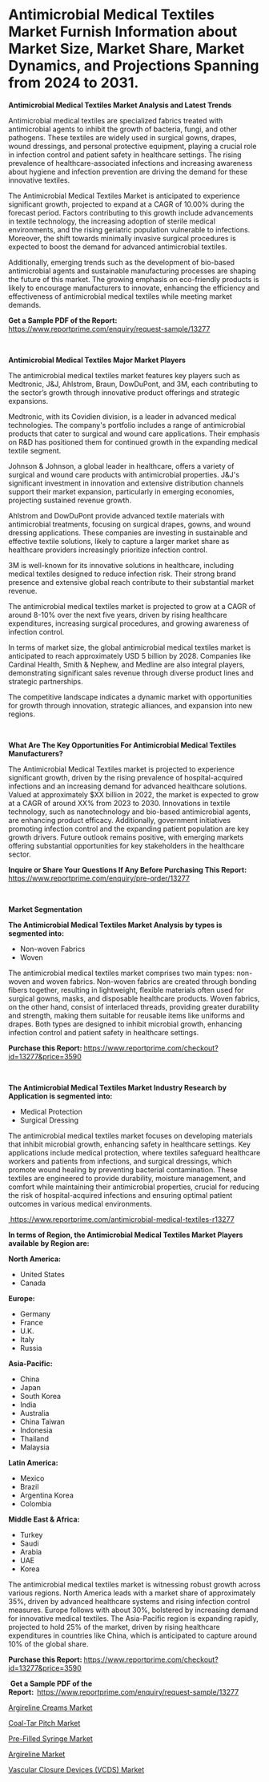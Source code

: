 <p><h1>Antimicrobial Medical Textiles Market Furnish Information about Market Size, Market Share, Market Dynamics, and Projections Spanning from 2024 to 2031.</h1></p><p><strong>Antimicrobial Medical Textiles Market Analysis and Latest Trends</strong></p>
<p><p>Antimicrobial medical textiles are specialized fabrics treated with antimicrobial agents to inhibit the growth of bacteria, fungi, and other pathogens. These textiles are widely used in surgical gowns, drapes, wound dressings, and personal protective equipment, playing a crucial role in infection control and patient safety in healthcare settings. The rising prevalence of healthcare-associated infections and increasing awareness about hygiene and infection prevention are driving the demand for these innovative textiles.</p><p>The Antimicrobial Medical Textiles Market is anticipated to experience significant growth, projected to expand at a CAGR of 10.00% during the forecast period. Factors contributing to this growth include advancements in textile technology, the increasing adoption of sterile medical environments, and the rising geriatric population vulnerable to infections. Moreover, the shift towards minimally invasive surgical procedures is expected to boost the demand for advanced antimicrobial textiles.</p><p>Additionally, emerging trends such as the development of bio-based antimicrobial agents and sustainable manufacturing processes are shaping the future of this market. The growing emphasis on eco-friendly products is likely to encourage manufacturers to innovate, enhancing the efficiency and effectiveness of antimicrobial medical textiles while meeting market demands.</p></p>
<p><strong>Get a Sample PDF of the Report:&nbsp;</strong> <a href="https://www.reportprime.com/enquiry/request-sample/13277">https://www.reportprime.com/enquiry/request-sample/13277</a></p>
<p>&nbsp;</p>
<p><strong>Antimicrobial Medical Textiles Major Market Players</strong></p>
<p><p>The antimicrobial medical textiles market features key players such as Medtronic, J&J, Ahlstrom, Braun, DowDuPont, and 3M, each contributing to the sector’s growth through innovative product offerings and strategic expansions. </p><p>Medtronic, with its Covidien division, is a leader in advanced medical technologies. The company's portfolio includes a range of antimicrobial products that cater to surgical and wound care applications. Their emphasis on R&D has positioned them for continued growth in the expanding medical textile segment.</p><p>Johnson & Johnson, a global leader in healthcare, offers a variety of surgical and wound care products with antimicrobial properties. J&J's significant investment in innovation and extensive distribution channels support their market expansion, particularly in emerging economies, projecting sustained revenue growth.</p><p>Ahlstrom and DowDuPont provide advanced textile materials with antimicrobial treatments, focusing on surgical drapes, gowns, and wound dressing applications. These companies are investing in sustainable and effective textile solutions, likely to capture a larger market share as healthcare providers increasingly prioritize infection control.</p><p>3M is well-known for its innovative solutions in healthcare, including medical textiles designed to reduce infection risk. Their strong brand presence and extensive global reach contribute to their substantial market revenue.</p><p>The antimicrobial medical textiles market is projected to grow at a CAGR of around 8-10% over the next five years, driven by rising healthcare expenditures, increasing surgical procedures, and growing awareness of infection control.</p><p>In terms of market size, the global antimicrobial medical textiles market is anticipated to reach approximately USD 5 billion by 2028. Companies like Cardinal Health, Smith & Nephew, and Medline are also integral players, demonstrating significant sales revenue through diverse product lines and strategic partnerships.</p><p>The competitive landscape indicates a dynamic market with opportunities for growth through innovation, strategic alliances, and expansion into new regions.</p></p>
<p>&nbsp;</p>
<p><strong>What Are The Key Opportunities For Antimicrobial Medical Textiles Manufacturers?</strong></p>
<p><p>The Antimicrobial Medical Textiles market is projected to experience significant growth, driven by the rising prevalence of hospital-acquired infections and an increasing demand for advanced healthcare solutions. Valued at approximately $XX billion in 2022, the market is expected to grow at a CAGR of around XX% from 2023 to 2030. Innovations in textile technology, such as nanotechnology and bio-based antimicrobial agents, are enhancing product efficacy. Additionally, government initiatives promoting infection control and the expanding patient population are key growth drivers. Future outlook remains positive, with emerging markets offering substantial opportunities for key stakeholders in the healthcare sector.</p></p>
<p><strong>Inquire or Share Your Questions If Any Before Purchasing This Report:</strong> <a href="https://www.reportprime.com/enquiry/pre-order/13277">https://www.reportprime.com/enquiry/pre-order/13277</a></p>
<p>&nbsp;</p>
<p><strong>Market Segmentation</strong></p>
<p><strong>The Antimicrobial Medical Textiles Market Analysis by types is segmented into:</strong></p>
<p><ul><li>Non-woven Fabrics</li><li>Woven</li></ul></p>
<p><p>The antimicrobial medical textiles market comprises two main types: non-woven and woven fabrics. Non-woven fabrics are created through bonding fibers together, resulting in lightweight, flexible materials often used for surgical gowns, masks, and disposable healthcare products. Woven fabrics, on the other hand, consist of interlaced threads, providing greater durability and strength, making them suitable for reusable items like uniforms and drapes. Both types are designed to inhibit microbial growth, enhancing infection control and patient safety in healthcare settings.</p></p>
<p><strong>Purchase this Report:&nbsp;</strong><a href="https://www.reportprime.com/checkout?id=13277&price=3590">https://www.reportprime.com/checkout?id=13277&price=3590</a></p>
<p>&nbsp;</p>
<p><strong>The Antimicrobial Medical Textiles Market Industry Research by Application is segmented into:</strong></p>
<p><ul><li>Medical Protection</li><li>Surgical Dressing</li></ul></p>
<p><p>The antimicrobial medical textiles market focuses on developing materials that inhibit microbial growth, enhancing safety in healthcare settings. Key applications include medical protection, where textiles safeguard healthcare workers and patients from infections, and surgical dressings, which promote wound healing by preventing bacterial contamination. These textiles are engineered to provide durability, moisture management, and comfort while maintaining their antimicrobial properties, crucial for reducing the risk of hospital-acquired infections and ensuring optimal patient outcomes in various medical environments.</p></p>
<p><a href="https://www.reportprime.com/antimicrobial-medical-textiles-r13277">&nbsp;https://www.reportprime.com/antimicrobial-medical-textiles-r13277</a></p>
<p><strong>In terms of Region, the Antimicrobial Medical Textiles Market Players available by Region are:</strong></p>
<p>
    <p> <strong> North America: </strong>
        <ul>
            <li>United States</li>
            <li>Canada</li>
        </ul>
        </p> 
    <p> <strong> Europe: </strong>
        <ul>
            <li>Germany</li>
            <li>France</li>
            <li>U.K.</li>
            <li>Italy</li>
            <li>Russia</li>
        </ul>
        </p> 
    <p> <strong> Asia-Pacific: </strong>
        <ul>
            <li>China</li>
            <li>Japan</li>
            <li>South Korea</li>
            <li>India</li>
            <li>Australia</li>
            <li>China Taiwan</li>
            <li>Indonesia</li>
            <li>Thailand</li>
            <li>Malaysia</li>
        </ul>
        </p> 
    <p> <strong> Latin America: </strong>
        <ul>
            <li>Mexico</li>
            <li>Brazil</li>
            <li>Argentina Korea</li>
            <li>Colombia</li>
        </ul>
        </p> 
    <p> <strong> Middle East & Africa: </strong>
        <ul>
            <li>Turkey</li>
            <li>Saudi</li>
            <li>Arabia</li>
            <li>UAE</li>
            <li>Korea</li>
        </ul>
    </p>
    </p>
<p><p>The antimicrobial medical textiles market is witnessing robust growth across various regions. North America leads with a market share of approximately 35%, driven by advanced healthcare systems and rising infection control measures. Europe follows with about 30%, bolstered by increasing demand for innovative medical textiles. The Asia-Pacific region is expanding rapidly, projected to hold 25% of the market, driven by rising healthcare expenditures in countries like China, which is anticipated to capture around 10% of the global share.</p></p>
<p><strong>Purchase this Report: </strong><a href="https://www.reportprime.com/checkout?id=13277&price=3590">https://www.reportprime.com/checkout?id=13277&price=3590</a></p>
<p>&nbsp;<strong>Get a Sample PDF of the Report:&nbsp;&nbsp;</strong><a href="https://www.reportprime.com/enquiry/request-sample/13277">https://www.reportprime.com/enquiry/request-sample/13277</a></p>
<p><strong></strong></p>
<p><p><a href="https://www.linkedin.com/pulse/argireline-creams-market-size-growth-industry-analysis-segmentation-syt3f?trackingId=b%2BPxWcOeQmOz6grDuLHOCQ%3D%3D">Argireline Creams Market</a></p><p><a href="https://issuu.com/reportprime-2/docs/coal-tar-pitch-market-size-2030.ppt_58e2293e517390">Coal-Tar Pitch Market</a></p><p><a href="https://medium.com/@candicecromwelld63/how-regional-markets-are-adapting-to-pre-filled-syringe-market-innovations-22545dbc3bc6">Pre-Filled Syringe Market</a></p><p><a href="https://www.linkedin.com/pulse/global-argireline-market-size-expected-reach-cagr-9-report-ebmkc?trackingId=SeJqtl6pTvOZtbbNwTo%2Fsw%3D%3D">Argireline Market</a></p><p><a href="https://medium.com/@candicecromwelld63/global-vascular-closure-devices-vcds-market-trends-forecasts-and-market-strategic-analysis-63a42c0e26f9">Vascular Closure Devices (VCDS) Market</a></p></p>